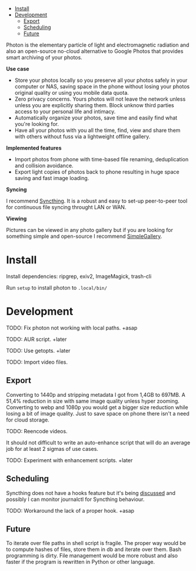 
<!-- TOC GitLab -->

- [Install](#install)
- [Development](#development)
    - [Export](#export)
    - [Scheduling](#scheduling)
    - [Future](#future)

<!-- /TOC -->

Photon is the elementary particle of light and electromagnetic radiation and also an open-source no-cloud alternative to Google Photos that provides smart archiving of your photos.

**Use case**
- Store your photos locally so you preserve all your photos safely in your computer or NAS, saving space in the phone without losing your photos original quality or using you mobile data quota.
- Zero privacy concerns. Yours photos will not leave the network unless unless you are explicitly sharing them. Block unknow third parties access to your personal life and intimacy. 
- Automatically organize your photos, save time and easily find what you're looking for.
- Have all your photos with you all the time, find, view and share them with others without fuss via a lightweight offline gallery. 

**Implemented features**
- Import photos from phone with time-based file renaming, deduplication and collision avoidance.
- Export light copies of photos back to phone resulting in huge space saving and fast image loading.

**Syncing**

I recommend [Syncthing](https://github.com/syncthing/syncthing). It is a robust and easy to set-up peer-to-peer tool for continuous file syncing throught LAN or WAN.

**Viewing**

Pictures can be viewed in any photo gallery but if you are looking for something simple and open-source I recommend [SimpleGallery](https://github.com/SimpleMobileTools/Simple-Gallery).

# Install
Install dependencies: ripgrep, exiv2, ImageMagick, trash-cli

Run `setup` to install photon to `.local/bin/`

# Development
TODO: Fix photon not working with local paths. +asap

TODO: AUR script. +later

TODO: Use getopts. +later

TODO: Import video files.


## Export
Converting to 1440p and stripping metadata I got from 1,4GB to 697MB. A 51,4% reduction in size with same image quality unless hyper zooming. Converting to webp and 1080p you would get a bigger size reduction while losing a bit of image quality. Just to save space on phone there isn't a need for cloud storage.

TODO: Reencode videos.

It should not difficult to write an auto-enhance script that will do an average job for at least 2 sigmas of use cases.

TODO: Experiment with enhancement scripts. +later

## Scheduling
Syncthing does not have a hooks feature but it's being [discussed](https://github.com/syncthing/syncthing/issues/5601) and possibly I can monitor journalctl for Syncthing behaviour.

TODO: Workaround the lack of a proper hook. +asap

## Future
To iterate over file paths in shell script is fragile. The proper way would be to compute hashes of files, store them in db and iterate over them. Bash programming is dirty. File management would be more robust and also faster if the program is rewritten in Python or other language.

